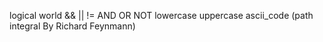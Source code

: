 logical world && || != AND OR NOT
lowercase uppercase ascii_code
(path integral By Richard Feynmann)

